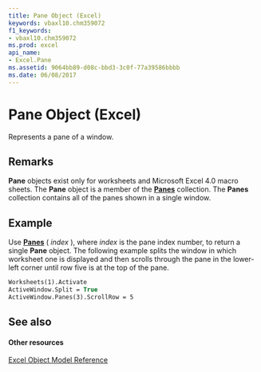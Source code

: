 ```yaml
---
title: Pane Object (Excel)
keywords: vbaxl10.chm359072
f1_keywords:
- vbaxl10.chm359072
ms.prod: excel
api_name:
- Excel.Pane
ms.assetid: 9064bb89-d08c-bbd3-3c0f-77a39586bbbb
ms.date: 06/08/2017
---
```



# Pane Object (Excel)

Represents a pane of a window.


## Remarks

 **Pane** objects exist only for worksheets and Microsoft Excel 4.0 macro sheets. The **Pane** object is a member of the **[Panes](panes-object-excel.md)** collection. The **Panes** collection contains all of the panes shown in a single window.


## Example

Use **[Panes](window-panes-property-excel.md)** ( _index_ ), where _index_ is the pane index number, to return a single **Pane** object. The following example splits the window in which worksheet one is displayed and then scrolls through the pane in the lower-left corner until row five is at the top of the pane.


```vb
Worksheets(1).Activate 
ActiveWindow.Split = True 
ActiveWindow.Panes(3).ScrollRow = 5
```


## See also


#### Other resources


[Excel Object Model Reference](http://msdn.microsoft.com/library/11ea8598-8a20-92d5-f98b-0da04263bf2c%28Office.15%29.aspx)


